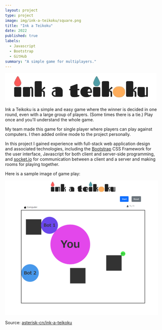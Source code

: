 ```yaml
---
layout: project
type: project
image: img/ink-a-teikoku/square.png
title: "Ink a Teikoku"
date: 2022
published: true
labels:
  - Javascript
  - Bootstrap
  - GitHub
summary: "A simple game for multiplayers."
---
```


<img class="img-fluid" src="../img/ink-a-teikoku/homepage.png">

Ink a Teikoku is a simple and easy game where the winner is decided in one round, even with a large group of players. (Some times there is a tie.) Play once and you'll understand the whole game.

My team made this game for single player where players can play against computers. I then added online mode to the project personally.

In this project I gained experience with full-stack web application design and associated technologies, including the [Bootstrap](http://getbootstrap.com/) CSS Framework for the user interface, Javascript for both client and server-side programming, and [socket.io](https://socket.io/) for communication between a client and a server and making rooms for playing together.

Here is a sample image of game play:

<img class="img-fluid" src="../img/ink-a-teikoku/gameplay.png">

Source: <a href="https://github.com/asterisk-cn/ink-a-teikoku"><i class="large github icon "></i>asterisk-cn/ink-a-teikoku</a>
